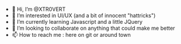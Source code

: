 - 👋 Hi, I’m @XTR0VERT
- 👀 I’m interested in UI/UX (and a bit of innocent "hattricks")
- 🌱 I’m currently learning Javascript and a little JQuery
- 💞️ I’m looking to collaborate on anything that could make me better
- 📫 How to reach me : here on git or around town

<!---
XTR0VERT/XTR0VERT is a ✨ special ✨ repository because its `README.md` (this file) appears on your GitHub profile.
You can click the Preview link to take a look at your changes.
--->
